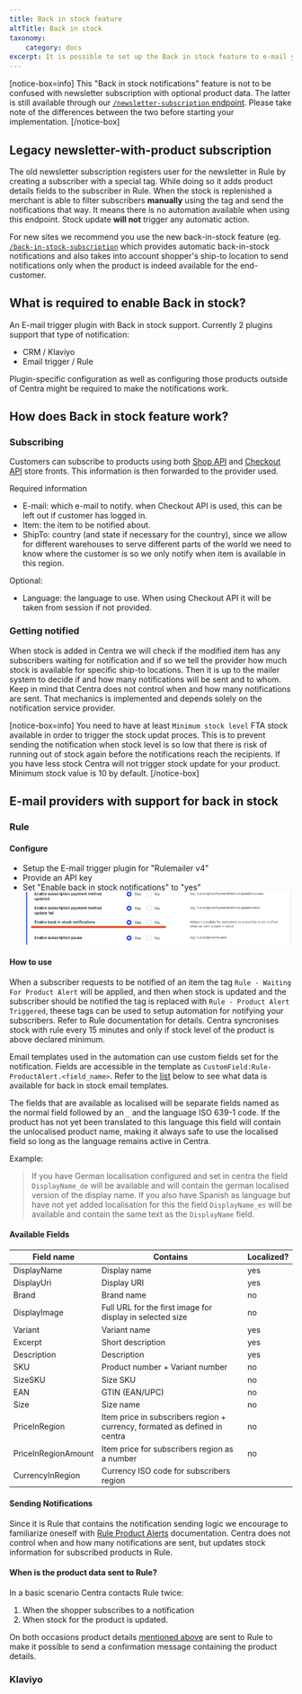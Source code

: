 ```yaml
---
title: Back in stock feature
altTitle: Back in stock
taxonomy:
    category: docs
excerpt: It is possible to set up the Back in stock feature to e-mail your customers reminders when an item is back in stock. Here's how you can configure it.
---
```


[notice-box=info]
This "Back in stock notifications" feature is not to be confused with newsletter
subscription with optional product data. The latter is still available through our [`/newsletter-subscription` endpoint](https://docs.centra.com/swagger-ui/#/6.%20customer%20handling/post_newsletter_subscription__email_).
Please take note of the differences between the two before starting your implementation.
[/notice-box]

## Legacy newsletter-with-product subscription
The old newsletter subscription registers user for the newsletter in Rule by creating a subscriber with a special tag.
While doing so it adds product details fields to the subscriber in Rule. When the stock is replenished a merchant is
able to filter subscribers **manually** using the tag and send the notifications that way.
It means there is no automation available when using this endpoint. Stock update **will not** trigger any automatic action.

For new sites we recommend you use the new back-in-stock feature (eg. [`/back-in-stock-subscription`](https://docs.centra.com/swagger-ui/#/6.%20customer%20handling/post_back_in_stock_subscription)
which provides automatic back-in-stock notifications and also takes into account shopper's ship-to location to send notifications only when the
product is indeed available for the end-customer.

## What is required to enable Back in stock?

An E-mail trigger plugin with Back in stock support. Currently 2 plugins support that type of notification:
- CRM / Klaviyo
- Email trigger / Rule

Plugin-specific configuration as well as configuring those products outside of Centra might be required to make the notifications work.

## How does Back in stock feature work?

### Subscribing

Customers can subscribe to products using both [Shop API](https://docs.centra.com/swagger-ui/?api=ShopAPI&urls.primaryName=ShopAPI#/6.%20customer%20handling/post_back_in_stock_subscription) and [Checkout API](https://docs.centra.com/swagger-ui/?api=CheckoutAPI#/6.%20customer%20handling/post_back_in_stock_subscription) store fronts. This information is then forwarded to the provider used. 

Required information
* E-mail: which e-mail to notify. when Checkout API is used, this can be left out if customer has logged in.
* Item: the item to be notified about.
* ShipTo: country (and state if necessary for the country), since  we allow for different warehouses to serve different parts of the world we need to know where the customer is so we only notify when item is available in this region. 

Optional:
* Language: the language to use. When using Checkout API it will be taken from session if not provided.

### Getting notified

When stock is added in Centra we will check if the modified item has any subscribers waiting for notification and if so we tell the provider how much stock is available for specific ship-to locations.
Then it is up to the mailer system to decide if and how many notifications will be sent and to whom.
Keep in mind that Centra does not control when and how many notifications are sent. That mechanics is implemented and depends solely on the notification service provider.

[notice-box=info]
You need to have at least `Minimum stock level` FTA stock available in order to trigger the stock updat proces. This is
to prevent sending the notification when stock level is so low that there is risk of running out of stock again before the notifications reach the recipients.
If you have less stock Centra will not trigger stock update for your product. Minimum stock value is 10 by default.
[/notice-box]

## E-mail providers with support for back in stock

### Rule

#### Configure

* Setup the E-mail trigger plugin for "Rulemailer v4"
* Provide an API key 
* Set "Enable back in stock notifications" to "yes"
![](rule-enable-back-in-stock.png)

#### How to use

When a subscriber requests to be notified of an item the tag `Rule - Waiting For Product Alert` will be applied, and then when stock is updated and the subscriber should be notified the tag is replaced with `Rule - Product Alert Triggered`, theese tags can be used to setup automation for notifying your subscribers. Refer to Rule documentation for details. Centra syncronises stock with rule every 15 minutes and only if stock level of the product is above declared minimum.

Email templates used in the automation can use custom fields set for the notification. Fields are accessible in the template as `CustomField:Rule-ProductAlert.<field_name>`. Refer to the [list](#available-fields) below to see what data is available for back in stock email templates.

The fields that are available as localised will be separate fields named as the normal field followed by an `_` and the language ISO 639-1 code. If the product has not yet been translated to this language this field will contain the unlocalised product name, making it always safe to use the localised field so long as the language remains active in Centra.

Example: 
> If you have German localisation configured and set in centra the field `DisplayName_de` will be available and will contain the german localised version of the display name. If you also have Spanish as language but have not yet added localisation for this the field `DisplayName_es` will be available and contain the same text as the `DisplayName` field.


#### Available Fields

| Field name | Contains                                                                   | Localized? |
|---|----------------------------------------------------------------------------|---|
| DisplayName | Display name                                                               | yes |
| DisplayUri | Display URI                                                                | yes |
| Brand | Brand name                                                                 | no |
| DisplayImage | Full URL for the first image for display in selected size  | no |
| Variant | Variant name                                                               | yes |
| Excerpt | Short description                                                          | yes |
| Description | Description                                                                | yes |
| SKU | Product number + Variant number                                            | no |
| SizeSKU | Size SKU                                                                   | no |
| EAN | GTIN (EAN/UPC)                                                             | no |
| Size | Size name                                                                  | no |
| PriceInRegion | Item price in subscribers region + currency, formated as defined in centra | no |
| PriceInRegionAmount | Item price for subscribers region as a number                              | no |
| CurrencyInRegion | Currency ISO code for subscribers region                                   |


#### Sending Notifications

Since it is Rule that contains the notification sending logic we encourage to familiarize oneself with [Rule Product Alerts](https://integrationdocs.rule.io/productalert/#header-triggering-alerts) documentation. Centra does not control when and how many notifications are sent, but updates stock information for subscribed products in Rule.

#### When is the product data sent to Rule?

In a basic scenario Centra contacts Rule twice:
1. When the shopper subscribes to a notification
2. When stock for the product is updated.

On both occasions product details [mentioned above](#available-fields) are sent to Rule to make it possible to
send a confirmation message containing the product details.

### Klaviyo
